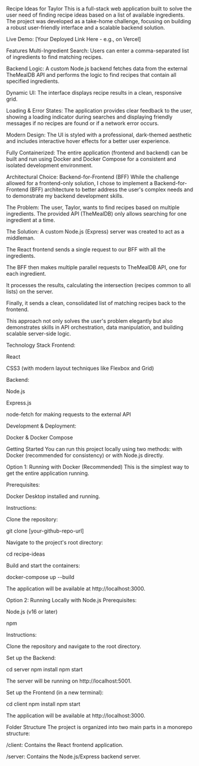 Recipe Ideas for Taylor
This is a full-stack web application built to solve the user need of finding recipe ideas based on a list of available ingredients. The project was developed as a take-home challenge, focusing on building a robust user-friendly interface and a scalable backend solution.

Live Demo: [Your Deployed Link Here - e.g., on Vercel]

Features
Multi-Ingredient Search: Users can enter a comma-separated list of ingredients to find matching recipes.

Backend Logic: A custom Node.js backend fetches data from the external TheMealDB API and performs the logic to find recipes that contain all specified ingredients.

Dynamic UI: The interface displays recipe results in a clean, responsive grid.

Loading & Error States: The application provides clear feedback to the user, showing a loading indicator during searches and displaying friendly messages if no recipes are found or if a network error occurs.

Modern Design: The UI is styled with a professional, dark-themed aesthetic and includes interactive hover effects for a better user experience.

Fully Containerized: The entire application (frontend and backend) can be built and run using Docker and Docker Compose for a consistent and isolated development environment.

Architectural Choice: Backend-for-Frontend (BFF)
While the challenge allowed for a frontend-only solution, I chose to implement a Backend-for-Frontend (BFF) architecture to better address the user's complex needs and to demonstrate my backend development skills.

The Problem: The user, Taylor, wants to find recipes based on multiple ingredients. The provided API (TheMealDB) only allows searching for one ingredient at a time.

The Solution: A custom Node.js (Express) server was created to act as a middleman.

The React frontend sends a single request to our BFF with all the ingredients.

The BFF then makes multiple parallel requests to TheMealDB API, one for each ingredient.

It processes the results, calculating the intersection (recipes common to all lists) on the server.

Finally, it sends a clean, consolidated list of matching recipes back to the frontend.

This approach not only solves the user's problem elegantly but also demonstrates skills in API orchestration, data manipulation, and building scalable server-side logic.

Technology Stack
Frontend:

React

CSS3 (with modern layout techniques like Flexbox and Grid)

Backend:

Node.js

Express.js

node-fetch for making requests to the external API

Development & Deployment:

Docker & Docker Compose

Getting Started
You can run this project locally using two methods: with Docker (recommended for consistency) or with Node.js directly.

Option 1: Running with Docker (Recommended)
This is the simplest way to get the entire application running.

Prerequisites:

Docker Desktop installed and running.

Instructions:

Clone the repository:

git clone [your-github-repo-url]

Navigate to the project's root directory:

cd recipe-ideas

Build and start the containers:

docker-compose up --build

The application will be available at http://localhost:3000.

Option 2: Running Locally with Node.js
Prerequisites:

Node.js (v16 or later)

npm

Instructions:

Clone the repository and navigate to the root directory.

Set up the Backend:

cd server
npm install
npm start

The server will be running on http://localhost:5001.

Set up the Frontend (in a new terminal):

cd client
npm install
npm start

The application will be available at http://localhost:3000.

Folder Structure
The project is organized into two main parts in a monorepo structure:

/client: Contains the React frontend application.

/server: Contains the Node.js/Express backend server.